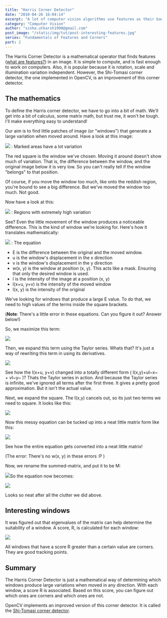 ```yaml
---
title: "Harris Corner Detector"
date: "2010-04-26 16:04:14"
excerpt: "A lot of computer vision algorithms use features as their backbone. But what exactly is a feature?"
category: "Computer Vision"
author: "sinha.utkarsh1990@gmail.com"
post_image: "/static/img/tut/post-interesting-features.jpg"
series: "Fundamentals of Features and Corners"
part: 2
---
```


The Harris Corner Detector is a mathematical operator that finds features ([what are features?](/tutorials/features/)) in an image. It is simple to compute, and is fast enough to work on computers. Also, it is popular because it is rotation, scale and illumination variation independent. However, the Shi-Tomasi corner detector, the one implemented in OpenCV, is an improvement of this corner detector.

## The mathematics

To define the Harris corner detector, we have to go into a bit of math. We'll get into a bit of calculus, some matrix math, but trust me, it won't be tough. I'll make everything easy to understand!

Our aim is to find little patches of image (or "windows") that generate a large variation when moved around. Have a look at this image:

![](/static/img/tut/harris-low-variation.jpg)
: Marked areas have a lot variation

The red square is the window we've chosen. Moving it around doesn't show much of variation. That is, the difference between the window, and the original image below it is very low. So you can't really tell if the window "belongs" to that position.

Of course, if you move the window too much, like onto the reddish region, you're bound to see a big difference. But we've moved the window too much. Not good.

Now have a look at this:

![](/static/img/tut/harris-high-variation.jpg)
: Regions with extremely high variation

See? Even the little movement of the window produces a noticeable difference. This is the kind of window we're looking for. Here's how it translates mathematically:

![](/static/img/tut/harris-equation1.jpg)
: The equation

  * E is the difference between the original and the moved window.
  * u is the window's displacement in the x direction
  * v is the window's displacement in the y direction
  * w(x, y) is the window at position (x, y). This acts like a mask. Ensuring that only the desired window is used.
  * I is the intensity of the image at a position (x, y)
  * I(x+u, y+v) is the intensity of the moved window
  * I(x, y) is the intensity of the original

We've looking for windows that produce a large E value. To do that, we need to high values of the terms inside the square brackets.

(**Note**: There's a little error in these equations. Can you figure it out? Answer below!)

So, we maximize this term:

![](/static/img/tut/harris-equation2.jpg)

Then, we expand this term using the Taylor series. Whats that? It's just a way of rewriting this term in using its derivatives.

![](/static/img/tut/harris-equation3.jpg)

See how the I(x+u, y+v) changed into a totally different form ( I(x,y)+uI~x~ \+ vI~y~ )? Thats the Taylor series in action. And because the Taylor series is infinite, we've ignored all terms after the first three. It gives a pretty good approximation. But it isn't the actual value.

Next, we expand the square. The I(x,y) cancels out, so its just two terms we need to square. It looks like this:

![](/static/img/tut/harris-equation4.jpg)

Now this messy equation can be tucked up into a neat little matrix form like this:

![](/static/img/tut/harris-equation5.jpg)

See how the entire equation gets converted into a neat little matrix!

(The error: There's no w(x, y) in these errors :P )

Now, we rename the summed-matrix, and put it to be M:

![](/static/img/tut/harris-equation6.jpg)So the equation now becomes:

![](/static/img/tut/harris-equation7.jpg)

Looks so neat after all the clutter we did above.

## Interesting windows

It was figured out that eigenvalues of the matrix can help determine the suitability of a window. A score, R, is calculated for each window:

![](/static/img/tut/harris-equation8.jpg)

All windows that have a score R greater than a certain value are corners. They are good tracking points.

## Summary

The Harris Corner Detector is just a mathematical way of determining which windows produce large variations when moved in any direction. With each window, a score R is associated. Based on this score, you can figure out which ones are corners and which ones are not.

OpenCV implements an improved version of this corner detector. It is called the [Shi-Tomasi corner detector](/tutorials/shitomasi-corner-detector/).
